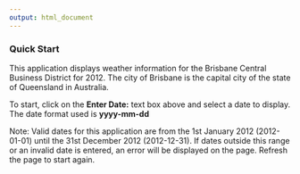 ```yaml
---
output: html_document
---
```


### Quick Start

This application displays weather information for the Brisbane Central Business District for 2012. The city of Brisbane is the capital city of the state of Queensland in Australia.

To start, click on the **Enter Date:** text box above and select a date to display. The date format used is **yyyy-mm-dd**

Note: Valid dates for this application are from the 1st January 2012 (2012-01-01) until the 31st December 2012 (2012-12-31). If dates outside this range or an invalid date is entered, an error will be displayed on the page. Refresh the page to start again.